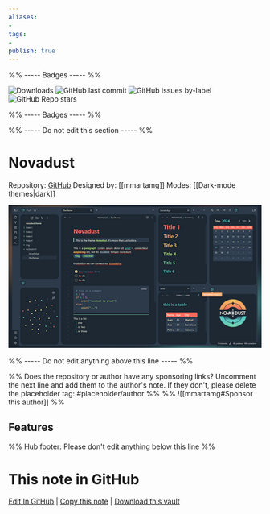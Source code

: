 ```yaml
---
aliases:
- 
tags: 
- 
publish: true
---
```


%% ----- Badges ----- %%

![Downloads](https://img.shields.io/badge/downloads-6253-573E7A?style=for-the-badge&logo=)
![GitHub last commit](https://img.shields.io/github/last-commit/mmartamg/novadust-obsidian?color=573E7A&label=last%20update&logo=github&style=for-the-badge)
![GitHub issues by-label](https://img.shields.io/github/issues/mmartamg/novadust-obsidian/help%20wanted?color=573E7A&logo=github&style=for-the-badge) 
![GitHub Repo stars](https://img.shields.io/github/stars/mmartamg/novadust-obsidian?color=573E7A&logo=github&style=for-the-badge)

%% ----- Badges ----- %%

%% ----- Do not edit this section ----- %%

# Novadust

Repository: [GitHub](https://github.com/mmartamg/novadust-obsidian)
Designed by: [[mmartamg]]
Modes: [[Dark-mode themes|dark]]



![screenshot](https://github.com/mmartamg/novadust-obsidian/raw/HEAD/novadust-img.png)

%% ----- Do not edit anything above this line ----- %% 

%% Does the repository or author have any sponsoring links? Uncomment the next line and add them to the author's note. If they don't, please delete the placeholder tag: #placeholder/author %%
%% ![[mmartamg#Sponsor this author]] %%


## Features



%% Hub footer: Please don't edit anything below this line %%

# This note in GitHub

<span class="git-footer">[Edit In GitHub](https://github.dev/obsidian-community/obsidian-hub/blob/main/02%20-%20Community%20Expansions/02.05%20All%20Community%20Expansions/Themes/Novadust.md "git-hub-edit-note") | [Copy this note](https://raw.githubusercontent.com/obsidian-community/obsidian-hub/main/02%20-%20Community%20Expansions/02.05%20All%20Community%20Expansions/Themes/Novadust.md "git-hub-copy-note") | [Download this vault](https://github.com/obsidian-community/obsidian-hub/archive/refs/heads/main.zip "git-hub-download-vault") </span>
